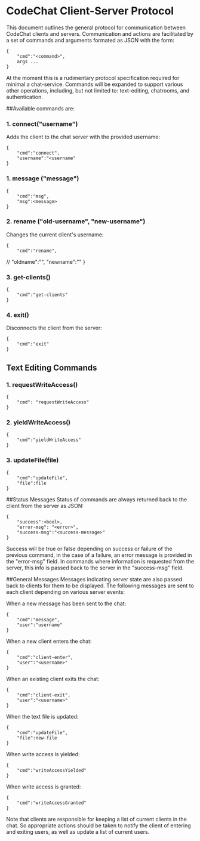 CodeChat Client-Server Protocol
===============================
This document outlines the general protocol for communication between
CodeChat clients and servers. Communication and actions are facilitated
by a set of commands and arguments formated as JSON with the form:

	{
		"cmd":"<command>",
		args ...
	}

At the moment this is a rudimentary protocol specification required for
minimal a chat-service. Commands will be expanded to support various
other operations, including, but not limited to: text-editing, chatrooms,
and authentication.

##Available commands are:
### 1. connect("username")
Adds the client to the chat server with the provided username:

	{
		"cmd":"connect",
		"username":"<username"
	}

### 1. message ("message")

	{
		"cmd":"msg",
		"msg":<message>
	}

### 2. rename ("old-username", "new-username")
Changes the current client's username:

	{
		"cmd":"rename",
//		"oldname":"<old-username>",
		"newname":"<new-username>"
	}

### 3. get-clients()

	{
		"cmd":"get-clients"
	}

### 4. exit()
Disconnects the client from the server:

	{
		"cmd":"exit"
	}

## Text Editing Commands

### 1. requestWriteAccess()

    {
        "cmd": "requestWriteAccess"
    }

### 2. yieldWriteAccess()

    {
        "cmd":"yieldWriteAccess"
    }

### 3. updateFile(file)

    {
        "cmd":"updateFile",
        "file":file
    }

##Status Messages
Status of commands are always returned back to the client from the
server as JSON:

	{
		"success":<bool>,
		"error-msg": "<error>",
		"success-msg":"<success-message>"
	}

Success will be true or false depending on success or failure of the
previous command, in the case of a failure, an error message is provided
in the "error-msg" field. In commands where information is requested from
the server, this info is passed back to the server in the "success-msg"
field.

##General Messages
Messages indicating server state are also passed back to clients for them
to be displayed. The following messages are sent to each client depending
on various server events:

When a new message has been sent to the chat:

	{
		"cmd":"message",
		"user":"username"
	}

When a new client enters the chat:

	{
		"cmd":"client-enter",
		"user":"<username>"
	}

When an existing client exits the chat:

	{
		"cmd":"client-exit",
		"user":"<username>"
	}

When the text file is updated:

    {
        "cmd":"updateFile",
        "file":new-file
    }

When write access is yielded:

    {
        "cmd":"writeAccessYielded"
    }

When write access is granted:

    {
        "cmd":"writeAccessGranted"
    }

Note that clients are responsible for keeping a list of current clients
in the chat. So appropriate actions should be taken to notify the client
of entering and exiting users, as well as update a list of current users.
